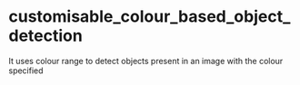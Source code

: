 # customisable_colour_based_object_detection
 It uses colour range to detect objects present in an image with the colour specified

